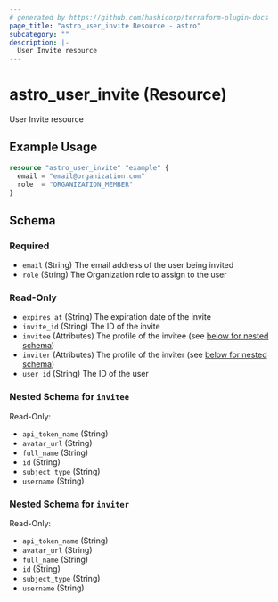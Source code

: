 ```yaml
---
# generated by https://github.com/hashicorp/terraform-plugin-docs
page_title: "astro_user_invite Resource - astro"
subcategory: ""
description: |-
  User Invite resource
---
```


# astro_user_invite (Resource)

User Invite resource

## Example Usage

```terraform
resource "astro_user_invite" "example" {
  email = "email@organization.com"
  role  = "ORGANIZATION_MEMBER"
}
```

<!-- schema generated by tfplugindocs -->
## Schema

### Required

- `email` (String) The email address of the user being invited
- `role` (String) The Organization role to assign to the user

### Read-Only

- `expires_at` (String) The expiration date of the invite
- `invite_id` (String) The ID of the invite
- `invitee` (Attributes) The profile of the invitee (see [below for nested schema](#nestedatt--invitee))
- `inviter` (Attributes) The profile of the inviter (see [below for nested schema](#nestedatt--inviter))
- `user_id` (String) The ID of the user

<a id="nestedatt--invitee"></a>
### Nested Schema for `invitee`

Read-Only:

- `api_token_name` (String)
- `avatar_url` (String)
- `full_name` (String)
- `id` (String)
- `subject_type` (String)
- `username` (String)


<a id="nestedatt--inviter"></a>
### Nested Schema for `inviter`

Read-Only:

- `api_token_name` (String)
- `avatar_url` (String)
- `full_name` (String)
- `id` (String)
- `subject_type` (String)
- `username` (String)
